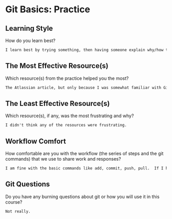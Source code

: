 # Git Basics: Practice

## Learning Style

How do you learn best?

```md
I learn best by trying something, then having someone explain why/how the thing I just did works and then trying it again with a little less guidance.
```

## The Most Effective Resource(s)

Which resource(s) from the practice helped you the most?

```md
The Atlassian article, but only because I was somewhat familiar with Git already.  I think if I was brand new to it then the CodeSchool resource would have been more effective.
```

## The Least Effective Resource(s)

Which resource(s), if any, was the most frustrating and why?

```md
I didn't think any of the resources were frustrating.
```

## Workflow Comfort

How comfortable are you with the workflow (the series of steps and the git
commands) that we use to share work and responses?

```md
I am fine with the basic commands like add, commit, push, pull.  If I had to unstage files or remove changes I would definitely need to look it up.
```

## Git Questions

Do you have any burning questions about git or how you will use it in this
course?

```md
Not really.
```
